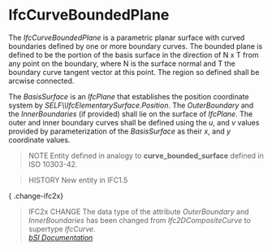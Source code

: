 IfcCurveBoundedPlane
====================
The _IfcCurveBoundedPlane_ is a parametric planar surface with curved
boundaries defined by one or more boundary curves. The bounded plane is
defined to be the portion of the basis surface in the direction of N x T from
any point on the boundary, where N is the surface normal and T the boundary
curve tangent vector at this point. The region so defined shall be arcwise
connected.  
  
The _BasisSurface_ is an _IfcPlane_ that establishes the position coordinate
system by _SELF\\\IfcElementarySurface.Position_. The _OuterBoundary_ and the
_InnerBoundaries_ (if provided) shall lie on the surface of _IfcPlane_. The
outer and inner boundary curves shall be defined using the _u_, and _v_ values
provided by parameterization of the _BasisSurface_ as their _x_, and _y_
coordinate values.  
  
> NOTE  Entity defined in analogy to **curve_bounded_surface** defined in ISO
> 10303-42.  
  
> HISTORY  New entity in IFC1.5  
  
{ .change-ifc2x}  
> IFC2x CHANGE  The data type of the attribute _OuterBoundary_ and
> _InnerBoundaries_ has been changed from _Ifc2DCompositeCurve_ to supertype
> _IfcCurve_.  
[ _bSI
Documentation_](https://standards.buildingsmart.org/IFC/DEV/IFC4_2/FINAL/HTML/schema/ifcgeometryresource/lexical/ifccurveboundedplane.htm)


